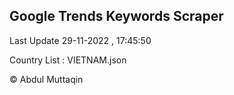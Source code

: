 

## Google Trends Keywords Scraper 
 
Last Update 29-11-2022 , 17:45:50

Country List :
VIETNAM.json



© Abdul Muttaqin 
